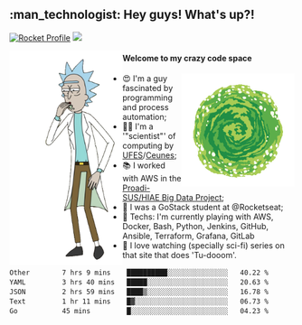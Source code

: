 
<h2> :man_technologist: Hey guys! What's up?!</h2>
                                                                         
[![Rocket Profile](https://img.shields.io/static/v1?label=Rocketseat&message=Profile&colorA=purple&color=black&logo=Rocket&logoColor=white)](https://app.rocketseat.com.br/me/elyabe)
<a href="https://www.linkedin.com/in/elyabe/"><img src="https://img.shields.io/badge/LinkedIn-informational?logo=linkedin"/></a>

<img align='left' src="https://raw.githubusercontent.com/Elyabe/Elyabe/master/images/rick-dancing.gif" width='200'>

                       
#### Welcome to my crazy code space 
<img align='right' src="https://raw.githubusercontent.com/Elyabe/elyabe/master/images/portal-3.gif" width='200'>

- :heart_eyes: I'm a guy fascinated by programming and process automation; 
- :office_worker: I'm a '"scientist"' of computing by [UFES](http://ufes.br)/[Ceunes](http://ceunes.ufes.br);
- :books: I worked with AWS in the [Proadi-SUS/HIAE Big Data Project](https://www.einstein.br/responsabilidade-social/atuacao-com-o-ministerio-da-saude/proadi-sus);
- :rocket: I was a GoStack student at @Rocketseat;
- :green_heart: Techs: I'm currently playing with AWS, Docker, Bash, Python, Jenkins, GitHub, Ansible, Terraform, Grafana, GitLab
- :movie_camera: I love watching (specially sci-fi) series on that site that does 'Tu-dooom'.

<!--START_SECTION:waka-->

```txt
Other        7 hrs 9 mins    ██████████░░░░░░░░░░░░░░░   40.22 %
YAML         3 hrs 40 mins   █████░░░░░░░░░░░░░░░░░░░░   20.63 %
JSON         2 hrs 59 mins   ████▒░░░░░░░░░░░░░░░░░░░░   16.78 %
Text         1 hr 11 mins    █▓░░░░░░░░░░░░░░░░░░░░░░░   06.73 %
Go           45 mins         █░░░░░░░░░░░░░░░░░░░░░░░░   04.23 %
```

<!--END_SECTION:waka-->
